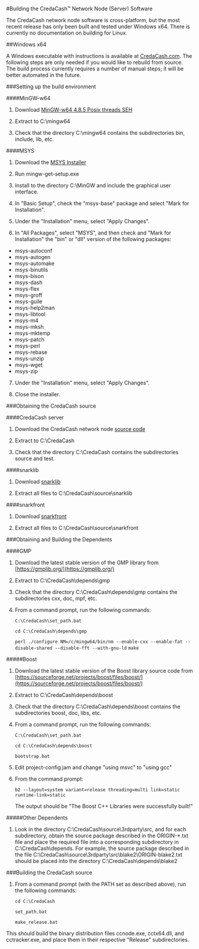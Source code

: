 #Building the CredaCash&trade; Network Node (Server) Software

<!--- NOTE: This file is in Markdown format, and is intended to be viewed in a Markdown viewer. -->

The CredaCash network node software is cross-platform, but the most recent release has only been built and tested under Windows x64.  There is currently no documentation on building for Linux.

##Windows x64

A Windows executable with instructions is available at [CredaCash.com](https://credacash.com/software/).  The following steps are only needed if you would like to rebuild from source.  The build process currently requires a number of manual steps; it will be better automated in the future.

###Setting up the build environment

####MinGW-w64

1. Download [MinGW-w64 4.8.5 Posix threads SEH]( http://downloads.sourceforge.net/project/mingw-w64/Toolchains%20targetting%20Win64/Personal%20Builds/mingw-builds/4.8.5/threads-posix/seh/x86_64-4.8.5-release-posix-seh-rt_v4-rev0.7z)

2. Extract to C:\mingw64

3. Check that the directory C:\mingw64 contains the subdirectories bin, include, lib, etc.

####MSYS

1. Download the [MSYS Installer](http://downloads.sourceforge.net/project/mingw/Installer/mingw-get-setup.exe)

2. Run mingw-get-setup.exe

3. Install to the directory C:\MinGW and include the graphical user interface.

4. In "Basic Setup", check the "msys-base" package and select "Mark for Installation".

5. Under the "Installation" menu, select "Apply Changes".

6. In "All Packages", select "MSYS", and then check and "Mark for Installation" the "bin" or "dll" version of the following packages:

 - msys-autoconf
 - msys-autogen
 - msys-automake
 - msys-binutils
 - msys-bison
 - msys-dash
 - msys-flex
 - msys-groff
 - msys-guile
 - msys-help2man
 - msys-libtool
 - msys-m4
 - msys-mksh
 - msys-mktemp
 - msys-patch
 - msys-perl
 - msys-rebase
 - msys-unzip
 - msys-wget
 - msys-zip

7. Under the "Installation" menu, select "Apply Changes".

8. Close the installer.

###Obtaining the CredaCash source

####CredaCash server

1. Download the CredaCash network node [source code](https://github.com/CredaCash/network-node/archive/master.zip)

2. Extract to C:\CredaCash

3. Check that the directory C:\CredaCash contains the subdirectories source and test.

####snarklib

1. Download [snarklib](https://github.com/CredaCash/snarklib/archive/master.zip)

2. Extract all files to C:\CredaCash\source\snarklib

####snarkfront

1. Download [snarkfront](https://github.com/CredaCash/snarkfront/archive/master.zip)

2. Extract all files to C:\CredaCash\source\snarkfront

###Obtaining and Building the Dependents

####GMP

1. Download the latest stable version of the GMP library from [https://gmplib.org/](https://gmplib.org/)

2. Extract to C:\CredaCash\depends\gmp

3. Check that the directory C:\CredaCash\depends\gmp contains the subdirectories cxx, doc, mpf, etc.

4. From a command prompt, run the following commands:

	``C:\CredaCash\set_path.bat``

	``cd C:\CredaCash\depends\gmp``

 	``perl ./configure NM=/c/mingw64/bin/nm --enable-cxx --enable-fat --disable-shared --disable-fft --with-gnu-ld``
 	``make``

#####Boost

1. Download the latest stable version of the Boost library source code from [https://sourceforge.net/projects/boost/files/boost/](https://sourceforge.net/projects/boost/files/boost/)

2. Extract to C:\CredaCash\depends\boost

3. Check that the directory C:\CredaCash\depends\boost contains the subdirectories boost, doc, libs, etc.

4. From a command prompt, run the following commands:

	``C:\CredaCash\set_path.bat``

	``cd C:\CredaCash\depends\boost``

	``bootstrap.bat``

5. Edit project-config.jam and change "using msvc" to "using gcc"

6. From the command prompt:

	``b2 --layout=system variant=release threading=multi link=static runtime-link=static``

	The output should be "The Boost C++ Libraries were successfully built!"

#####Other Dependents

1. Look in the directory C:\CredaCash\source\3rdparty\src, and for each subdirectory, obtain the source package described in the ORIGIN-*.txt file and place the required file into a corresponding subdirectory in C:\CredaCash\depends.  For example, the source package described in the file C:\CredaCash\source\3rdparty\src\blake2\ORIGIN-blake2.txt should be placed into the directory C:\CredaCash\depends\blake2

###Building the CredaCash source

1. From a command prompt (with the PATH set as described above), run the following commands:

	``cd C:\CredaCash``

	``set_path.bat``

	``make_release.bat``

This should build the binary distribution files ccnode.exe, cctx64.dll, and cctracker.exe, and place them in their respective "Release" subdirectories.